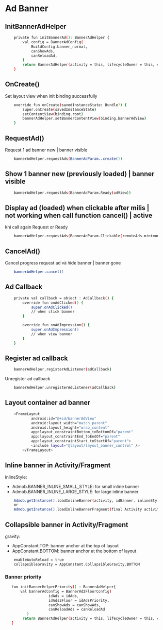 # Ad Banner
## InitBannerAdHelper

```bash
    private fun initBannerAd(): BannerAdHelper {
        val config = BannerAdConfig(
            BuildConfig.banner_normal,
            canShowAds,
            canReloadAd,
        )
        return BannerAdHelper(activity = this, lifecycleOwner = this, config = config)
    }
```

## OnCreate()
Set layout view when init binding successfully

```bash
    override fun onCreate(savedInstanceState: Bundle?) {
        super.onCreate(savedInstanceState)
        setContentView(binding.root)
        bannerAdHelper.setBannerContentView(binding.bannerAdView)
    }
```

## RequestAd()
Request 1 ad banner new | banner visible

```bash
	bannerAdHelper.requestAds(BannerAdParam..create())
```

## Show 1 banner new (previously loaded) | banner visible

```bash
    bannerAdHelper.requestAds(BannerAdParam.Ready(adView))
```

## Display ad (loaded) when clickable after milis | not working when call function cancel() | active
khi call again Request or Ready

```bash
    bannerAdHelper.requestAds(BannerAdParam.Clickable(remoteAds.minimumTimeKeepAdsDisplay))
```

## CancelAd()
Cancel progress request ad và hide banner | banner gone

```bash
    bannerAdHelper.cancel()
```

## Ad Callback

```bash
    private val callback = object : AdCallback() {
        override fun onAdClicked() {
            super.onAdClicked()
            // when click banner
        }

        override fun onAdImpression() {
            super.onAdImpression()
            // when view banner
        }
    }
```

## Register ad callback

```bash
    bannerAdHelper.registerAdListener(adCallback)
```

Unregister ad callback


```bash
    bannerAdHelper.unregisterAdListener(adCallback)
```

## Layout container ad banner

```bash
    <FrameLayout
            android:id="@+id/bannerAdView"
            android:layout_width="match_parent"
            android:layout_height="wrap_content"
            app:layout_constraintBottom_toBottomOf="parent"
            app:layout_constraintEnd_toEndOf="parent"
            app:layout_constraintStart_toStartOf="parent">
            <include layout="@layout/layout_banner_control" />
        </FrameLayout>

```
## Inline banner in Activity/Fragment
inlineStyle:
- Admob.BANNER_INLINE_SMALL_STYLE: for small inline banner
- Admob.BANNER_INLINE_LARGE_STYLE: for large inline banner

```bash
    Admob.getInstance().loadInlineBanner(activity, idBanner, inlineStyle, adCallback);
    or
    Admob.getInstance().loadInlineBannerFragment(final Activity activity, String id, final View rootView, String inlineStyle);

```
## Collapsible banner in Activity/Fragment
gravity:

* AppConstant.TOP: banner anchor at the top of layout
* AppConstant.BOTTOM: banner anchor at the bottom of layout

```bash
    enableAutoReload = true
    collapsibleGravity = AppConstant.CollapsibleGravity.BOTTOM
```
### Banner priority
```bash
   fun initBannerHelperPriority() : BannerAdHelper{
       val bannerAdConfig = BannerAd2FloorConfig(
                    idAds = idAds,
                    idAds2Floor = idAdsPriority,
                    canShowAds = canShowAds,
                    canReloadAds = canReloadAd
          )
        return BannerAdHelper(activity = this, lifecycleOwner = this, config = config)
   }

```